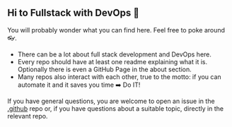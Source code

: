 ## Hi to Fullstack with DevOps 👋

You will probably wonder what you can find here. Feel free to poke around 👓.

- There can be a lot about full stack development and DevOps here.
- Every repo should have at least one readme explaining what it is. Optionally there is even a GitHub Page in the about section.
- Many repos also interact with each other, true to the motto: if you can automate it and it saves you time ➡️ Do IT!

If you have general questions, you are welcome to open an issue in the [.github](https://github.com/fullstack-devops/.github/issues/new) repo or, if you have questions about a suitable topic, directly in the relevant repo.
<!-- Discussions are of course also open. --> 

<!--

**Here are some ideas to get you started:**

🙋‍♀️ A short introduction - what is your organization all about?
🌈 Contribution guidelines - how can the community get involved?
👩‍💻 Useful resources - where can the community find your docs? Is there anything else the community should know?
🍿 Fun facts - what does your team eat for breakfast?
🧙 Remember, you can do mighty things with the power of [Markdown](https://docs.github.com/github/writing-on-github/getting-started-with-writing-and-formatting-on-github/basic-writing-and-formatting-syntax)
-->

